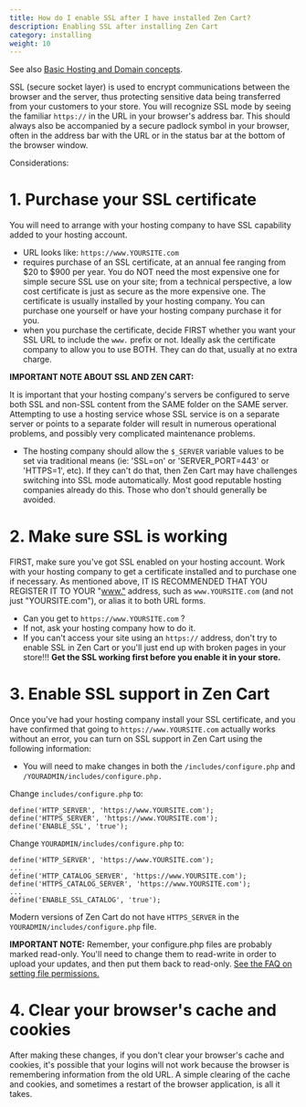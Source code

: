 ```yaml
---
title: How do I enable SSL after I have installed Zen Cart?
description: Enabling SSL after installing Zen Cart
category: installing
weight: 10
---
```


See also [Basic Hosting and Domain concepts](/user/first_steps/hosting). 

SSL (secure socket layer) is used to encrypt communications between the browser and the server, thus protecting sensitive data being transferred from your customers to your store. You will recognize SSL mode by seeing the familiar `https://` in the URL in your browser's address bar. This should always also be accompanied by a secure padlock symbol in your browser, often in the address bar with the URL or in the status bar at the bottom of the browser window. 

Considerations:  

# 1\. Purchase your SSL certificate 

You will need to arrange with your hosting company to have SSL capability added to your hosting account. 

- URL looks like: `https://www.YOURSITE.com`
- requires purchase of an SSL certificate, at an annual fee ranging from $20 to $900 per year.  You do NOT need the most expensive one for simple secure SSL use on your site; from a technical perspective, a low cost certificate is just as secure as the more expensive one. The certificate is usually installed by your hosting company. You can purchase one yourself or have your hosting company purchase it for you.  
- when you purchase the certificate, decide FIRST whether you want your SSL URL to include the `www.` prefix or not. Ideally ask the certificate company to allow you to use BOTH. They can do that, usually at no extra charge.  

**IMPORTANT NOTE ABOUT SSL AND ZEN CART:**

It is important that your hosting company's servers be configured to serve both SSL and non-SSL content from the SAME folder on the SAME server. Attempting to use a hosting service whose SSL service is on a separate server or points to a separate folder will result in numerous operational problems, and possibly very complicated maintenance problems.  
- The hosting company should allow the `$_SERVER` variable values to be set via traditional means (ie: 'SSL=on' or 'SERVER_PORT=443' or 'HTTPS=1', etc). If they can't do that, then Zen Cart may have challenges switching into SSL mode automatically. Most good reputable hosting companies already do this. Those who don't should generally be avoided.

# 2\. Make sure SSL is working 

FIRST, make sure you've got SSL enabled on your hosting account. Work with your hosting company to get a certificate installed and to purchase one if necessary. As mentioned above, IT IS RECOMMENDED THAT YOU REGISTER IT TO YOUR "[www."](http://www.%22) address, such as `www.YOURSITE.com` (and not just "YOURSITE.com"), or alias it to both URL forms.  

- Can you get to `https://www.YOURSITE.com` ? 
- If not, ask your hosting company how to do it.  
- If you can't access your site using an `https://` address, don't try to enable SSL in Zen Cart or you'll just end up with broken pages in your store!!! **Get the SSL working first before you enable it in your store.**  

# 3\. Enable SSL support in Zen Cart

Once you've had your hosting company install your SSL certificate, and you have confirmed that going to `https://www.YOURSITE.com` actually works without an error, you can turn on SSL support in Zen Cart using the following information:  

- You will need to make changes in both the `/includes/configure.php` and `/YOURADMIN/includes/configure.php.`

Change `includes/configure.php` to: 

```
define('HTTP_SERVER', 'https://www.YOURSITE.com');  
define('HTTPS_SERVER', 'https://www.YOURSITE.com'); 
define('ENABLE_SSL', 'true');  
```

Change `YOURADMIN/includes/configure.php` to: 

```
define('HTTP_SERVER', 'https://www.YOURSITE.com');  
...
define('HTTP_CATALOG_SERVER', 'https://www.YOURSITE.com');  
define('HTTPS_CATALOG_SERVER', 'https://www.YOURSITE.com');  
...
define('ENABLE_SSL_CATALOG', 'true');  
```

Modern versions of Zen Cart do not have `HTTPS_SERVER` in the 
`YOURADMIN/includes/configure.php` file. 

**IMPORTANT NOTE:** Remember, your configure.php files are probably marked read-only. You'll need to change them to read-write in order to upload your updates, and then put them back to read-only. [See the FAQ on setting file permissions.](/user/installing/permissions/)

# 4\. Clear your browser's cache and cookies

After making these changes, if you don't clear your browser's cache and cookies, it's possible that your logins will not work because the browser is remembering information from the old URL. A simple clearing of the cache and cookies, and sometimes a restart of the browser application, is all it takes.  

